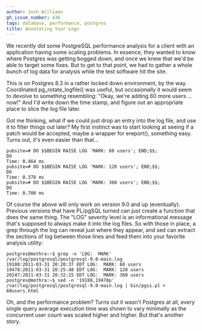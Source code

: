 ```yaml
---
author: Josh Williams
gh_issue_number: 436
tags: database, performance, postgres
title: Annotating Your Logs
---
```




We recently did some PostgreSQL performance analysis for a client with an application having some scaling problems. In essence, they wanted to know where Postgres was getting bogged down, and once we knew that we'd be able to target some fixes.  But to get to that point, we had to gather a whole bunch of log data for analysis while the test software hit the site.

This is on Postgres 8.3 in a rather locked down environment, by the way. Coordinated pg_rotate_logfile() was useful, but occasionally it would seem to devolve to something resembling: "Okay, we're adding 60 more users ... now!"  And I'd write down the time stamp, and figure out an appropriate place to slice the log file later.

Got me thinking, what if we could just drop an entry into the log file, and use it to filter things out later?  My first instinct was to start looking at seeing if a patch would be accepted, maybe a wrapper for ereport(), something easy.  Turns out, it's even easier than that...

```nohighlight
pubsite=# DO $$BEGIN RAISE LOG 'MARK: 60 users'; END;$$;
DO
Time: 0.464 ms
pubsite=# DO $$BEGIN RAISE LOG 'MARK: 120 users'; END;$$;
DO
Time: 0.378 ms
pubsite=# DO $$BEGIN RAISE LOG 'MARK: 360 users'; END;$$;
DO
Time: 0.700 ms
```

Of course the above will only work on version 9.0 and up (eventually). Previous versions that have PL/pgSQL turned can just create a function that does the same thing.  The "LOG" severity level is an informational message that's supposed to always make it into the log files.  So with those in place, a grep through the log can reveal just where they appear, and sed can extract the sections of log between those lines and feed them into your favorite analysis utility:

```nohighlight
postgres@mothra:~$ grep -n 'LOG:  MARK' /var/log/postgresql/postgresql-9.0-main.log 
19180:2011-03-31 20:20:37 EDT LOG:  MARK: 60 users
19478:2011-03-31 20:25:48 EDT LOG:  MARK: 120 users
20247:2011-03-31 20:32:15 EDT LOG:  MARK: 360 users
postgres@mothra:~$ sed -n '19180,19478p' /var/log/postgresql/postgresql-9.0-main.log | bin/pgsi.pl > 60users.html
```

Oh, and the performance problem? Turns out it wasn't Postgres at all, every single query average execution time was shown to vary minimally as the concurrent user count was scaled higher and higher. But that's another story.



